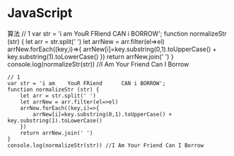 # JavaScript
算法
// 1
var str = 'i am    YouR FRiend      CAN i BORROW';
function normalizeStr (str) {
	let arr = str.split(' ')
	let arrNew = arr.filter(el=>el)
	arrNew.forEach((key,i)=>{
		arrNew[i]=key.substring(0,1).toUpperCase() + key.substring(1).toLowerCase()
	})
	return arrNew.join(' ')
}
console.log(normalizeStr(str)) //I Am Your Friend Can I Borrow
```
// 1
var str = 'i am    YouR FRiend      CAN i BORROW';
function normalizeStr (str) {
	let arr = str.split(' ')
	let arrNew = arr.filter(el=>el)
	arrNew.forEach((key,i)=>{
		arrNew[i]=key.substring(0,1).toUpperCase() + key.substring(1).toLowerCase()
	})
	return arrNew.join(' ')
}
console.log(normalizeStr(str)) //I Am Your Friend Can I Borrow
```
